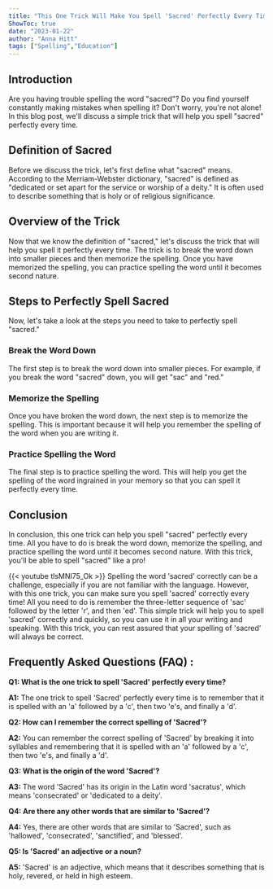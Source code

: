 ```yaml
---
title: "This One Trick Will Make You Spell 'Sacred' Perfectly Every Time!"
ShowToc: true 
date: "2023-01-22"
author: "Anna Hitt" 
tags: ["Spelling","Education"]
---
```

## Introduction

Are you having trouble spelling the word "sacred"? Do you find yourself constantly making mistakes when spelling it? Don't worry, you're not alone! In this blog post, we'll discuss a simple trick that will help you spell "sacred" perfectly every time.

## Definition of Sacred

Before we discuss the trick, let's first define what "sacred" means. According to the Merriam-Webster dictionary, "sacred" is defined as "dedicated or set apart for the service or worship of a deity." It is often used to describe something that is holy or of religious significance.

## Overview of the Trick

Now that we know the definition of "sacred," let's discuss the trick that will help you spell it perfectly every time. The trick is to break the word down into smaller pieces and then memorize the spelling. Once you have memorized the spelling, you can practice spelling the word until it becomes second nature.

## Steps to Perfectly Spell Sacred

Now, let's take a look at the steps you need to take to perfectly spell "sacred."

### Break the Word Down

The first step is to break the word down into smaller pieces. For example, if you break the word "sacred" down, you will get "sac" and "red."

### Memorize the Spelling

Once you have broken the word down, the next step is to memorize the spelling. This is important because it will help you remember the spelling of the word when you are writing it.

### Practice Spelling the Word

The final step is to practice spelling the word. This will help you get the spelling of the word ingrained in your memory so that you can spell it perfectly every time.

## Conclusion

In conclusion, this one trick can help you spell "sacred" perfectly every time. All you have to do is break the word down, memorize the spelling, and practice spelling the word until it becomes second nature. With this trick, you'll be able to spell "sacred" like a pro!

{{< youtube tlsMNI75_Ok >}} 
Spelling the word 'sacred' correctly can be a challenge, especially if you are not familiar with the language. However, with this one trick, you can make sure you spell 'sacred' correctly every time! All you need to do is remember the three-letter sequence of 'sac' followed by the letter 'r', and then 'ed'. This simple trick will help you to spell 'sacred' correctly and quickly, so you can use it in all your writing and speaking. With this trick, you can rest assured that your spelling of 'sacred' will always be correct.

## Frequently Asked Questions (FAQ) :
**Q1: What is the one trick to spell 'Sacred' perfectly every time?**

**A1:** The one trick to spell 'Sacred' perfectly every time is to remember that it is spelled with an 'a' followed by a 'c', then two 'e's, and finally a 'd'.

**Q2: How can I remember the correct spelling of 'Sacred'?**

**A2:** You can remember the correct spelling of 'Sacred' by breaking it into syllables and remembering that it is spelled with an 'a' followed by a 'c', then two 'e's, and finally a 'd'.

**Q3: What is the origin of the word 'Sacred'?**

**A3:** The word 'Sacred' has its origin in the Latin word 'sacratus', which means 'consecrated' or 'dedicated to a deity'.

**Q4: Are there any other words that are similar to 'Sacred'?**

**A4:** Yes, there are other words that are similar to 'Sacred', such as 'hallowed', 'consecrated', 'sanctified', and 'blessed'.

**Q5: Is 'Sacred' an adjective or a noun?**

**A5:** 'Sacred' is an adjective, which means that it describes something that is holy, revered, or held in high esteem.






